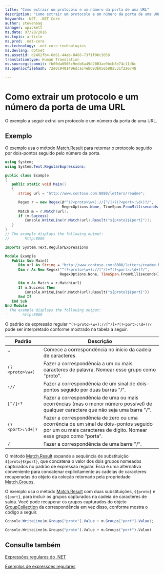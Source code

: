 ```yaml
---
title: "Como extrair um protocolo e um número da porta de uma URL"
description: "Como extrair um protocolo e um número da porta de uma URL"
keywords: .NET, .NET Core
author: stevehoag
manager: wpickett
ms.date: 07/28/2016
ms.topic: article
ms.prod: .net-core
ms.technology: .net-core-technologies
ms.devlang: dotnet
ms.assetid: d2462fb4-6d61-44ab-8466-73f1f06c3058
translationtype: Human Translation
ms.sourcegitcommit: fb00da6505c9edb6a49d2003ae9bcb8e74c11d6c
ms.openlocfilehash: 72e0c9401406dcac4eb693b056b88a531f2a0748

---
```


# <a name="how-to-extract-a-protocol-and-port-number-from-a-url"></a>Como extrair um protocolo e um número da porta de uma URL

O exemplo a seguir extrai um protocolo e um número da porta de uma URL. 

## <a name="example"></a>Exemplo

O exemplo usa o método [Match.Result](xref:System.Text.RegularExpressions.Match.Result(System.String)) para retornar o protocolo seguido por dois-pontos seguido pelo número da porta. 

```csharp
using System;
using System.Text.RegularExpressions;

public class Example
{
   public static void Main()
   {
      string url = "http://www.contoso.com:8080/letters/readme";

      Regex r = new Regex(@"^(?<proto>\w+)://[^/]+?(?<port>:\d+)?/",
                          RegexOptions.None, TimeSpan.FromMilliseconds(150));
      Match m = r.Match(url);
      if (m.Success)
         Console.WriteLine(r.Match(url).Result("${proto}${port}")); 
   }
}
// The example displays the following output:
//       http:8080
```

```vb
Imports System.Text.RegularExpressions

Module Example
   Public Sub Main()
      Dim url As String = "http://www.contoso.com:8080/letters/readme.html" 
      Dim r As New Regex("^(?<proto>\w+)://[^/]+?(?<port>:\d+)?/",
                         RegexOptions.None, TimeSpan.FromMilliseconds(150))

      Dim m As Match = r.Match(url)
      If m.Success Then
         Console.WriteLine(r.Match(url).Result("${proto}${port}"))
      End If   
   End Sub
End Module
' The example displays the following output:
'       http:8080
```

O padrão de expressão regular `^(?<proto>\w+)://[^/]+?(?<port>:\d+)?/` pode ser interpretado conforme mostrado na tabela a seguir.

Padrão | Descrição
------- | ----------- 
`^` | Comece a correspondência no início da cadeia de caracteres.
`(?<proto>\w+)` | Fazer a correspondência a um ou mais caracteres de palavra. Nomear esse grupo como “proto”.
`://` | Fazer a correspondência de um sinal de dois-pontos seguido por duas barras "/".
`[^/]+?` | Fazer a correspondência de uma ou mais ocorrências (mas o menor número possível) de qualquer caractere que não seja uma barra "/".
`(?<port>:\d+)?` | Fazer a correspondência de zero ou uma ocorrência de um sinal de dois-pontos seguido por um ou mais caracteres de dígito. Nomear esse grupo como “porta”.
`/` | Fazer a correspondência de uma barra "/".
 
O método [Match.Result](xref:System.Text.RegularExpressions.Match.Result(System.String)) expande a sequência de substituição `${proto}${port}`, que concatena o valor dos dois grupos nomeados capturados no padrão de expressão regular. Essa é uma alternativa conveniente para concatenar explicitamente as cadeias de caracteres recuperadas do objeto da coleção retornado pela propriedade [Match.Groups](xref:System.Text.RegularExpressions.Match.Groups).

O exemplo usa o método [Match.Result](xref:System.Text.RegularExpressions.Match.Result(System.String)) com duas substituições, `${proto}` e `${port}`, para incluir os grupos capturados na cadeia de caracteres de saída. Você pode recuperar os grupos capturados do objeto [GroupCollection](xref:System.Text.RegularExpressions.GroupCollection) da correspondência em vez disso, conforme mostra o código a seguir.

```csharp
Console.WriteLine(m.Groups["proto"].Value + m.Groups["port"].Value); 
```

```vb
Console.WriteLine(m.Groups("proto").Value + m.Groups("port").Value)
```

## <a name="see-also"></a>Consulte também

[Expressões regulares do .NET](regular-expressions.md)

[Exemplos de expressões regulares](regex-examples.md)



<!--HONumber=Nov16_HO4-->



